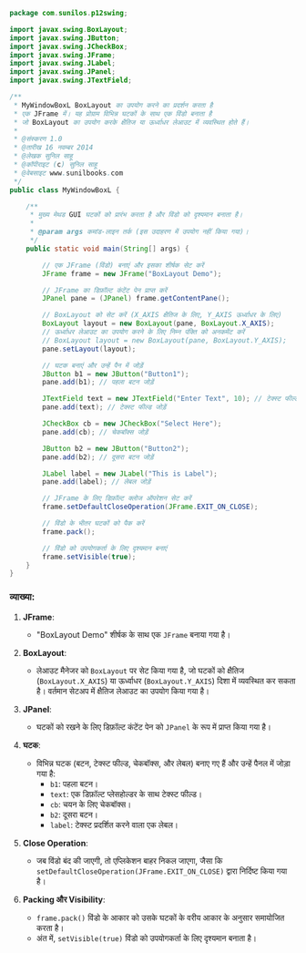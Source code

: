 
```java
package com.sunilos.p12swing;

import javax.swing.BoxLayout;
import javax.swing.JButton;
import javax.swing.JCheckBox;
import javax.swing.JFrame;
import javax.swing.JLabel;
import javax.swing.JPanel;
import javax.swing.JTextField;

/**
 * MyWindowBoxL BoxLayout का उपयोग करने का प्रदर्शन करता है 
 * एक JFrame में। यह प्रोग्राम विभिन्न घटकों के साथ एक विंडो बनाता है 
 * जो BoxLayout का उपयोग करके क्षैतिज या ऊर्ध्वाधर लेआउट में व्यवस्थित होते हैं।
 * 
 * @संस्करण 1.0
 * @तारीख 16 नवम्बर 2014
 * @लेखक सुनिल साहू
 * @कॉपीराइट (c) सुनिल साहू
 * @वेबसाइट www.sunilbooks.com
 */
public class MyWindowBoxL {

    /**
     * मुख्य मेथड GUI घटकों को प्रारंभ करता है और विंडो को दृश्यमान बनाता है।
     * 
     * @param args कमांड-लाइन तर्क (इस उदाहरण में उपयोग नहीं किया गया)।
     */
    public static void main(String[] args) {

        // एक JFrame (विंडो) बनाएं और इसका शीर्षक सेट करें
        JFrame frame = new JFrame("BoxLayout Demo");

        // JFrame का डिफ़ॉल्ट कंटेंट पेन प्राप्त करें
        JPanel pane = (JPanel) frame.getContentPane();

        // BoxLayout को सेट करें (X_AXIS क्षैतिज के लिए, Y_AXIS ऊर्ध्वाधर के लिए)
        BoxLayout layout = new BoxLayout(pane, BoxLayout.X_AXIS);
        // ऊर्ध्वाधर लेआउट का उपयोग करने के लिए निम्न पंक्ति को अनकमेंट करें
        // BoxLayout layout = new BoxLayout(pane, BoxLayout.Y_AXIS);
        pane.setLayout(layout);

        // घटक बनाएं और उन्हें पैन में जोड़ें
        JButton b1 = new JButton("Button1");
        pane.add(b1); // पहला बटन जोड़ें

        JTextField text = new JTextField("Enter Text", 10); // टेक्स्ट फील्ड की चौड़ाई निर्दिष्ट करें
        pane.add(text); // टेक्स्ट फील्ड जोड़ें

        JCheckBox cb = new JCheckBox("Select Here");
        pane.add(cb); // चेकबॉक्स जोड़ें

        JButton b2 = new JButton("Button2");
        pane.add(b2); // दूसरा बटन जोड़ें

        JLabel label = new JLabel("This is Label");
        pane.add(label); // लेबल जोड़ें

        // JFrame के लिए डिफ़ॉल्ट क्लोज ऑपरेशन सेट करें
        frame.setDefaultCloseOperation(JFrame.EXIT_ON_CLOSE);

        // विंडो के भीतर घटकों को पैक करें
        frame.pack();

        // विंडो को उपयोगकर्ता के लिए दृश्यमान बनाएं
        frame.setVisible(true);
    }
}
```

### व्याख्या:
1. **JFrame**:
   - "BoxLayout Demo" शीर्षक के साथ एक `JFrame` बनाया गया है।

2. **BoxLayout**:
   - लेआउट मैनेजर को `BoxLayout` पर सेट किया गया है, जो घटकों को क्षैतिज (`BoxLayout.X_AXIS`) या ऊर्ध्वाधर (`BoxLayout.Y_AXIS`) दिशा में व्यवस्थित कर सकता है। वर्तमान सेटअप में क्षैतिज लेआउट का उपयोग किया गया है।

3. **JPanel**:
   - घटकों को रखने के लिए डिफ़ॉल्ट कंटेंट पेन को `JPanel` के रूप में प्राप्त किया गया है।

4. **घटक**:
   - विभिन्न घटक (बटन, टेक्स्ट फील्ड, चेकबॉक्स, और लेबल) बनाए गए हैं और उन्हें पैनल में जोड़ा गया है:
     - `b1`: पहला बटन।
     - `text`: एक डिफ़ॉल्ट प्लेसहोल्डर के साथ टेक्स्ट फील्ड।
     - `cb`: चयन के लिए चेकबॉक्स।
     - `b2`: दूसरा बटन।
     - `label`: टेक्स्ट प्रदर्शित करने वाला एक लेबल।

5. **Close Operation**:
   - जब विंडो बंद की जाएगी, तो एप्लिकेशन बाहर निकल जाएगा, जैसा कि `setDefaultCloseOperation(JFrame.EXIT_ON_CLOSE)` द्वारा निर्दिष्ट किया गया है।

6. **Packing और Visibility**:
   - `frame.pack()` विंडो के आकार को उसके घटकों के वरीय आकार के अनुसार समायोजित करता है।
   - अंत में, `setVisible(true)` विंडो को उपयोगकर्ता के लिए दृश्यमान बनाता है।
